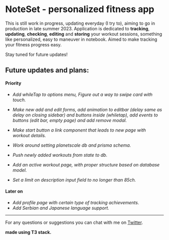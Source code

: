 # NoteSet - personalized fitness app

This is still work in progress, updating everyday (I try to), aiming to go in production in late summer 2023. Application is dedicated to **tracking**,
**updating**, **checking**, **editing** and **storing** your workout sessions, something like personalized, easy to maneuver in notebook. Aimed to make
tracking your fitness progress easy.

Stay tuned for future updates!

## Future updates and plans:

#### Priority

- _Add whileTap to options menu, Figure out a way to swipe card with touch._
- _Make new add and edit forms, add animation to editbar (delay same as delay on closing sidebar) and buttons inside (whiletap), add events to buttons (edit bar, empty page) and add remove modal._

- _Make start button a link component that leads to new page with workout details._
- _Work around setting planetscale db and prisma schema._
- _Push newly added workouts from state to db._
- _Add an active workout page, with proper structure based on database model._
- _Set a limit on description input field to no longer than 85ch._

#### Later on

- _Add profile page with certain type of tracking achievements._
- _Add Serbian and Japanese language support._

---

For any questions or suggestions you can chat with me on
[Twitter](https://twitter.com/Srkuleo).

**made using T3 stack.**

